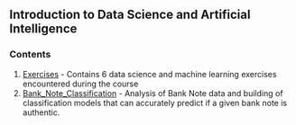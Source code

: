 ## Introduction to Data Science and Artificial Intelligence

### Contents
1. [Exercises](https://github.com/aneezJaheez/ML-Course-Exercises/tree/main/Intro%20to%20DSAI%2C%20NTU/Exercises) - Contains 6 data science and machine learning exercises encountered during the course
2. [Bank_Note_Classification](https://github.com/aneezJaheez/ML-Course-Exercises/tree/main/Intro%20to%20DSAI%2C%20NTU/Bank_Note_Classification) - Analysis of Bank Note data and building of classification models that can accurately predict if a given bank note is authentic.
